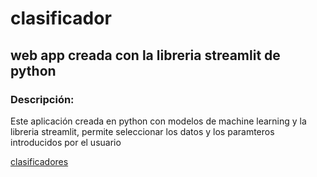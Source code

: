 # clasificador
## web app creada con la libreria streamlit de python  

### Descripción:  

Este aplicación creada en python con modelos de machine learning y la libreria streamlit, permite seleccionar los datos y los paramteros introducidos por el usuario

[clasificadores](https://clasificador-app.herokuapp.com/)
